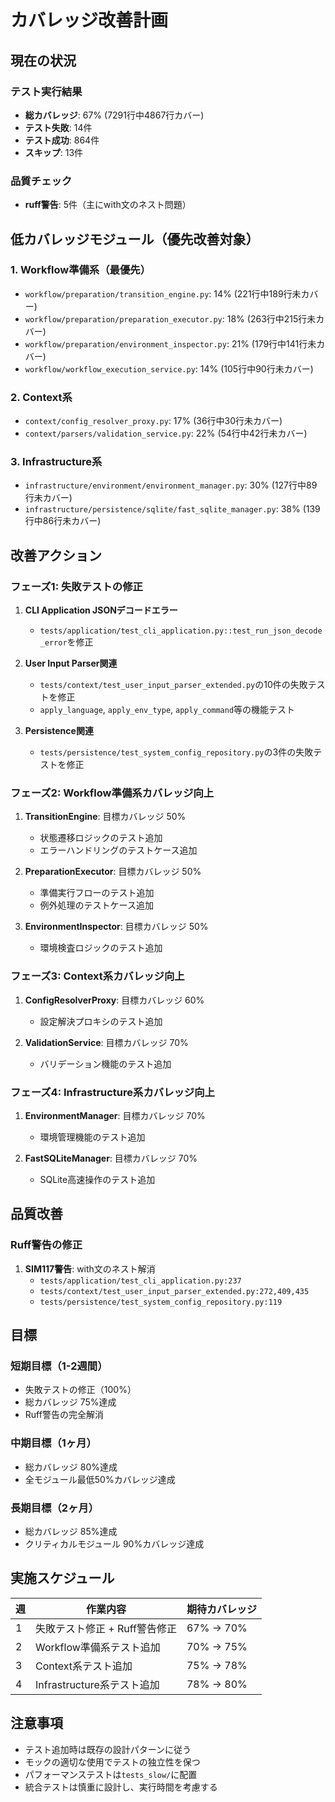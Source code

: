 # カバレッジ改善計画

## 現在の状況

### テスト実行結果
- **総カバレッジ**: 67% (7291行中4867行カバー)
- **テスト失敗**: 14件
- **テスト成功**: 864件  
- **スキップ**: 13件

### 品質チェック
- **ruff警告**: 5件（主にwith文のネスト問題）

## 低カバレッジモジュール（優先改善対象）

### 1. Workflow準備系（最優先）
- `workflow/preparation/transition_engine.py`: 14% (221行中189行未カバー)
- `workflow/preparation/preparation_executor.py`: 18% (263行中215行未カバー)
- `workflow/preparation/environment_inspector.py`: 21% (179行中141行未カバー)
- `workflow/workflow_execution_service.py`: 14% (105行中90行未カバー)

### 2. Context系
- `context/config_resolver_proxy.py`: 17% (36行中30行未カバー)
- `context/parsers/validation_service.py`: 22% (54行中42行未カバー)

### 3. Infrastructure系
- `infrastructure/environment/environment_manager.py`: 30% (127行中89行未カバー)
- `infrastructure/persistence/sqlite/fast_sqlite_manager.py`: 38% (139行中86行未カバー)

## 改善アクション

### フェーズ1: 失敗テストの修正
1. **CLI Application JSONデコードエラー**
   - `tests/application/test_cli_application.py::test_run_json_decode_error`を修正

2. **User Input Parser関連**
   - `tests/context/test_user_input_parser_extended.py`の10件の失敗テストを修正
   - `apply_language`, `apply_env_type`, `apply_command`等の機能テスト

3. **Persistence関連**
   - `tests/persistence/test_system_config_repository.py`の3件の失敗テストを修正

### フェーズ2: Workflow準備系カバレッジ向上
1. **TransitionEngine**: 目標カバレッジ 50%
   - 状態遷移ロジックのテスト追加
   - エラーハンドリングのテストケース追加

2. **PreparationExecutor**: 目標カバレッジ 50%
   - 準備実行フローのテスト追加
   - 例外処理のテストケース追加

3. **EnvironmentInspector**: 目標カバレッジ 50%
   - 環境検査ロジックのテスト追加

### フェーズ3: Context系カバレッジ向上
1. **ConfigResolverProxy**: 目標カバレッジ 60%
   - 設定解決プロキシのテスト追加

2. **ValidationService**: 目標カバレッジ 70%
   - バリデーション機能のテスト追加

### フェーズ4: Infrastructure系カバレッジ向上
1. **EnvironmentManager**: 目標カバレッジ 70%
   - 環境管理機能のテスト追加

2. **FastSQLiteManager**: 目標カバレッジ 70%
   - SQLite高速操作のテスト追加

## 品質改善

### Ruff警告の修正
1. **SIM117警告**: with文のネスト解消
   - `tests/application/test_cli_application.py:237`
   - `tests/context/test_user_input_parser_extended.py:272,409,435`
   - `tests/persistence/test_system_config_repository.py:119`

## 目標

### 短期目標（1-2週間）
- 失敗テストの修正（100%）
- 総カバレッジ 75%達成
- Ruff警告の完全解消

### 中期目標（1ヶ月）
- 総カバレッジ 80%達成
- 全モジュール最低50%カバレッジ達成

### 長期目標（2ヶ月）
- 総カバレッジ 85%達成
- クリティカルモジュール 90%カバレッジ達成

## 実施スケジュール

| 週 | 作業内容 | 期待カバレッジ |
|---|---------|-------------|
| 1 | 失敗テスト修正 + Ruff警告修正 | 67% → 70% |
| 2 | Workflow準備系テスト追加 | 70% → 75% |
| 3 | Context系テスト追加 | 75% → 78% |
| 4 | Infrastructure系テスト追加 | 78% → 80% |

## 注意事項

- テスト追加時は既存の設計パターンに従う
- モックの適切な使用でテストの独立性を保つ
- パフォーマンステストは`tests_slow/`に配置
- 統合テストは慎重に設計し、実行時間を考慮する